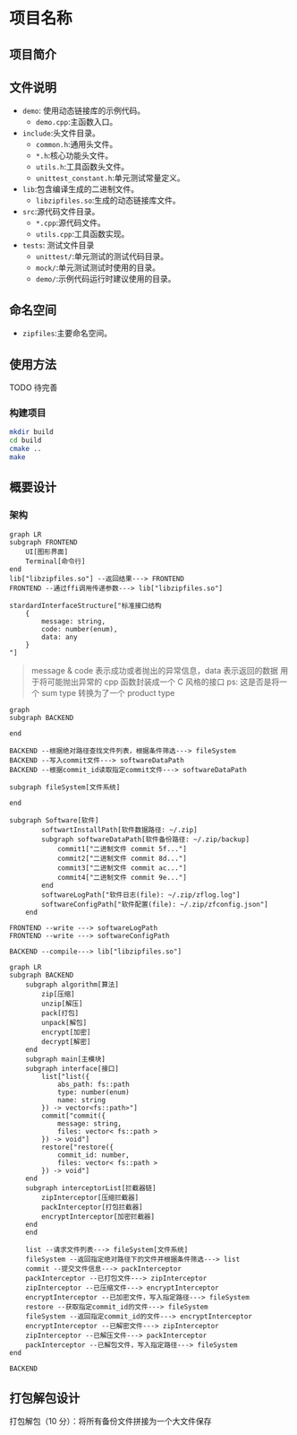 # 项目名称

## 项目简介

## 文件说明

- `demo`: 使用动态链接库的示例代码。
  - `demo.cpp`:主函数入口。
- `include`:头文件目录。
  - `common.h`:通用头文件。
  - `*.h`:核心功能头文件。
  - `utils.h`:工具函数头文件。
  - `unittest_constant.h`:单元测试常量定义。
- `lib`:包含编译生成的二进制文件。
  - `libzipfiles.so`:生成的动态链接库文件。
- `src`:源代码文件目录。
  - `*.cpp`:源代码文件。
  - `utils.cpp`:工具函数实现。
- `tests`: 测试文件目录
  - `unittest/`:单元测试的测试代码目录。
  - `mock/`:单元测试测试时使用的目录。
  - `demo/`:示例代码运行时建议使用的目录。

## 命名空间

- `zipfiles`:主要命名空间。

## 使用方法

TODO 待完善

### 构建项目

```sh
mkdir build
cd build
cmake ..
make
```

## 概要设计

### 架构

```mermaid
graph LR
subgraph FRONTEND
    UI[图形界面]
    Terminal[命令行]
end
lib["libzipfiles.so"] --返回结果---> FRONTEND
FRONTEND --通过ffi调用传递参数---> lib["libzipfiles.so"]

stardardInterfaceStructure["标准接口结构
    {
        message: string,
        code: number(enum),
        data: any
    }
"]
```

> message & code 表示成功或者抛出的异常信息，data 表示返回的数据
> 用于将可能抛出异常的 cpp 函数封装成一个 C 风格的接口
> ps: 这是否是将一个 sum type 转换为了一个 product type

```mermaid
graph
subgraph BACKEND

end

BACKEND --根据绝对路径查找文件列表，根据条件筛选---> fileSystem
BACKEND --写入commit文件---> softwareDataPath
BACKEND --根据commit_id读取指定commit文件---> softwareDataPath

subgraph fileSystem[文件系统]

end

subgraph Software[软件]
        softwartInstallPath[软件数据路径: ~/.zip]
        subgraph softwareDataPath[软件备份路径: ~/.zip/backup]
            commit1["二进制文件 commit 5f..."]
            commit2["二进制文件 commit 8d..."]
            commit3["二进制文件 commit ac..."]
            commit4["二进制文件 commit 9e..."]
        end
        softwareLogPath["软件日志(file): ~/.zip/zflog.log"]
        softwareConfigPath["软件配置(file): ~/.zip/zfconfig.json"]
    end

FRONTEND --write ---> softwareLogPath
FRONTEND --write ---> softwareConfigPath

BACKEND --compile---> lib["libzipfiles.so"]
```

```mermaid
graph LR
subgraph BACKEND
    subgraph algorithm[算法]
        zip[压缩]
        unzip[解压]
        pack[打包]
        unpack[解包]
        encrypt[加密]
        decrypt[解密]
    end
    subgraph main[主模块]
    subgraph interface[接口]
        list["list({
            abs_path: fs::path
            type: number(enum)
            name: string
        }) -> vector<fs::path>"]
        commit["commit({
            message: string,
            files: vector< fs::path >
        }) -> void"]
        restore["restore({
            commit_id: number,
            files: vector< fs::path >
        }) -> void"]
    end
    subgraph interceptorList[拦截器链]
        zipInterceptor[压缩拦截器]
        packInterceptor[打包拦截器]
        encryptInterceptor[加密拦截器]
    end
    end

    list --请求文件列表---> fileSystem[文件系统]
    fileSystem --返回指定绝对路径下的文件并根据条件筛选---> list
    commit --提交文件信息---> packInterceptor
    packInterceptor --已打包文件---> zipInterceptor
    zipInterceptor --已压缩文件---> encryptInterceptor
    encryptInterceptor --已加密文件，写入指定路径---> fileSystem
    restore --获取指定commit_id的文件---> fileSystem
    fileSystem --返回指定commit_id的文件---> encryptInterceptor
    encryptInterceptor --已解密文件---> zipInterceptor
    zipInterceptor --已解压文件---> packInterceptor
    packInterceptor --已解包文件，写入指定路径---> fileSystem
end

BACKEND
```

## 打包解包设计

打包解包（10 分）：将所有备份文件拼接为一个大文件保存


